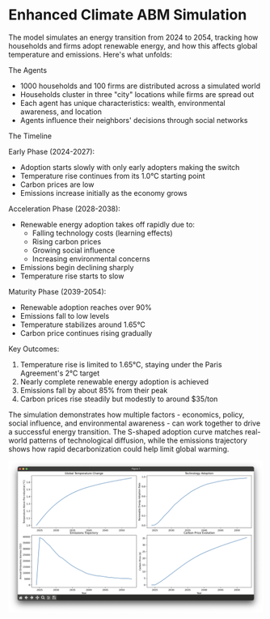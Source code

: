 # Enhanced Climate ABM Simulation

The model simulates an energy transition from 2024 to 2054, tracking how households and firms adopt renewable energy, and how this affects global temperature and emissions. Here's what unfolds:

The Agents
- 1000 households and 100 firms are distributed across a simulated world
- Households cluster in three "city" locations while firms are spread out
- Each agent has unique characteristics: wealth, environmental awareness, and location
- Agents influence their neighbors' decisions through social networks

The Timeline

Early Phase (2024-2027):
- Adoption starts slowly with only early adopters making the switch
- Temperature rise continues from its 1.0°C starting point
- Carbon prices are low
- Emissions increase initially as the economy grows

Acceleration Phase (2028-2038):
- Renewable energy adoption takes off rapidly due to:
  * Falling technology costs (learning effects)
  * Rising carbon prices
  * Growing social influence
  * Increasing environmental concerns
- Emissions begin declining sharply
- Temperature rise starts to slow

Maturity Phase (2039-2054):
- Renewable adoption reaches over 90%
- Emissions fall to low levels
- Temperature stabilizes around 1.65°C
- Carbon price continues rising gradually

Key Outcomes:
1. Temperature rise is limited to 1.65°C, staying under the Paris Agreement's 2°C target
2. Nearly complete renewable energy adoption is achieved
3. Emissions fall by about 85% from their peak
4. Carbon prices rise steadily but modestly to around $35/ton

The simulation demonstrates how multiple factors - economics, policy, social influence, and environmental awareness - can work together to drive a successful energy transition. The S-shaped adoption curve matches real-world patterns of technological diffusion, while the emissions trajectory shows how rapid decarbonization could help limit global warming.

<p>
  <img src="../images/enhanced_climate_abm.png" alt="Climate ABM" title="Climate ABM" width="800" />
</p>